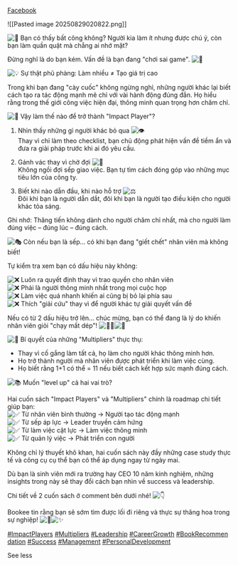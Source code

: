 [Facebook](https://www.facebook.com/photo/?fbid=1373377724788465&set=a.515168593942720)

![[Pasted image 20250829020822.png]]

![😤](https://static.xx.fbcdn.net/images/emoji.php/v9/t10/1/16/1f624.png) Bạn có thấy bất công không? Người kia làm ít nhưng được chú ý, còn bạn làm quần quật mà chẳng ai nhớ mặt?  
  
Đừng nghĩ là do bạn kém. Vấn đề là bạn đang "chơi sai game". ![🎯](https://static.xx.fbcdn.net/images/emoji.php/v9/tb0/1/16/1f3af.png)  
  
![💡](https://static.xx.fbcdn.net/images/emoji.php/v9/t3c/1/16/1f4a1.png) Sự thật phũ phàng: Làm nhiều ≠ Tạo giá trị cao  
  
Trong khi bạn đang "cày cuốc" không ngừng nghỉ, những người khác lại biết cách tạo ra tác động mạnh mẽ chỉ với vài hành động đúng đắn. Họ hiểu rằng trong thế giới công việc hiện đại, thông minh quan trọng hơn chăm chỉ.  
  
![🚀](https://static.xx.fbcdn.net/images/emoji.php/v9/tc6/1/16/1f680.png) Vậy làm thế nào để trở thành "Impact Player"?  
  
1. Nhìn thấy những gì người khác bỏ qua ![👁️](https://static.xx.fbcdn.net/images/emoji.php/v9/t49/1/16/1f441.png)  
Thay vì chỉ làm theo checklist, bạn chủ động phát hiện vấn đề tiềm ẩn và đưa ra giải pháp trước khi ai đó yêu cầu.  
  
2. Gánh vác thay vì chờ đợi ![💪](https://static.xx.fbcdn.net/images/emoji.php/v9/t6c/1/16/1f4aa.png)  
Không ngồi đợi sếp giao việc. Bạn tự tìm cách đóng góp vào những mục tiêu lớn của công ty.  
  
3. Biết khi nào dẫn đầu, khi nào hỗ trợ ![⚖️](https://static.xx.fbcdn.net/images/emoji.php/v9/ta/1/16/2696.png)  
Đôi khi bạn là người dẫn dắt, đôi khi bạn là người tạo điều kiện cho người khác tỏa sáng.  
  
Ghi nhớ: Thăng tiến không dành cho người chăm chỉ nhất, mà cho người làm đúng việc – đúng lúc – đúng cách.  
  
![🎭](https://static.xx.fbcdn.net/images/emoji.php/v9/tae/1/16/1f3ad.png) Còn nếu bạn là sếp... có khi bạn đang "giết chết" nhân viên mà không biết!  
  
Tự kiểm tra xem bạn có dấu hiệu này không:  
  
![❌](https://static.xx.fbcdn.net/images/emoji.php/v9/tdd/1/16/274c.png) Luôn ra quyết định thay vì trao quyền cho nhân viên  
![❌](https://static.xx.fbcdn.net/images/emoji.php/v9/tdd/1/16/274c.png) Phải là người thông minh nhất trong mọi cuộc họp  
![❌](https://static.xx.fbcdn.net/images/emoji.php/v9/tdd/1/16/274c.png) Làm việc quá nhanh khiến ai cũng bị bỏ lại phía sau  
![❌](https://static.xx.fbcdn.net/images/emoji.php/v9/tdd/1/16/274c.png) Thích "giải cứu" thay vì để người khác tự giải quyết vấn đề  
  
Nếu có từ 2 dấu hiệu trở lên... chúc mừng, bạn có thể đang là lý do khiến nhân viên giỏi "chạy mất dép"! ![🏃‍♂️](https://static.xx.fbcdn.net/images/emoji.php/v9/tab/1/16/1f3c3_200d_2642.png)![💨](https://static.xx.fbcdn.net/images/emoji.php/v9/tc3/1/16/1f4a8.png)  
  
![🌟](https://static.xx.fbcdn.net/images/emoji.php/v9/te0/1/16/1f31f.png) Bí quyết của những "Multipliers" thực thụ:  
- Thay vì cố gắng làm tất cả, họ làm cho người khác thông minh hơn.  
- Họ trở thành người mà nhân viên được phát triển khi làm việc cùng.  
- Họ biết rằng 1+1 có thể = 11 nếu biết cách kết hợp sức mạnh đúng cách.  
  
![📚](https://static.xx.fbcdn.net/images/emoji.php/v9/t49/1/16/1f4da.png) Muốn "level up" cả hai vai trò?  
  
Hai cuốn sách "Impact Players" và "Multipliers" chính là roadmap chi tiết giúp bạn:  
![✅](https://static.xx.fbcdn.net/images/emoji.php/v9/t33/1/16/2705.png) Từ nhân viên bình thường → Người tạo tác động mạnh  
![✅](https://static.xx.fbcdn.net/images/emoji.php/v9/t33/1/16/2705.png) Từ sếp áp lực → Leader truyền cảm hứng  
![✅](https://static.xx.fbcdn.net/images/emoji.php/v9/t33/1/16/2705.png) Từ làm việc cật lực → Làm việc thông minh  
![✅](https://static.xx.fbcdn.net/images/emoji.php/v9/t33/1/16/2705.png) Từ quản lý việc → Phát triển con người  
  
Không chỉ lý thuyết khô khan, hai cuốn sách này đầy những case study thực tế và công cụ cụ thể bạn có thể áp dụng ngay từ ngày mai.  
  
Dù bạn là sinh viên mới ra trường hay CEO 10 năm kinh nghiệm, những insights trong này sẽ thay đổi cách bạn nhìn về success và leadership.  
  
Chi tiết về 2 cuốn sách ở comment bên dưới nhé! ![👇](https://static.xx.fbcdn.net/images/emoji.php/v9/t4f/1/16/1f447.png)  
  
Bookee tin rằng bạn sẽ sớm tìm được lối đi riêng và thực sự thăng hoa trong sự nghiệp! ![🚀](https://static.xx.fbcdn.net/images/emoji.php/v9/tc6/1/16/1f680.png)![✨](https://static.xx.fbcdn.net/images/emoji.php/v9/tf4/1/16/2728.png)  
  
[#ImpactPlayers](https://www.facebook.com/hashtag/impactplayers?__eep__=6&__cft__[0]=AZW16R-0RWzOdJ1g4KYq_NGbBemOZB8rLnks48GFQoJLJ5_3dzUbwTeNYZpGwdUls7TwyfMca5gBDdYPALl9Kd_MD5IIeZqN1XJwADc6346hqOVg6fabRAmXv_K90jslFci_C9HWw-F4rD0vXtTYbv_DX4tmyZ6G61XsoRwZs1kLXqzBxvRCUmrI2ErJXf8ekBaU6_c2YLxybIG1sbIrXe1A&__tn__=*NK*F) [#Multipliers](https://www.facebook.com/hashtag/multipliers?__eep__=6&__cft__[0]=AZW16R-0RWzOdJ1g4KYq_NGbBemOZB8rLnks48GFQoJLJ5_3dzUbwTeNYZpGwdUls7TwyfMca5gBDdYPALl9Kd_MD5IIeZqN1XJwADc6346hqOVg6fabRAmXv_K90jslFci_C9HWw-F4rD0vXtTYbv_DX4tmyZ6G61XsoRwZs1kLXqzBxvRCUmrI2ErJXf8ekBaU6_c2YLxybIG1sbIrXe1A&__tn__=*NK*F) [#Leadership](https://www.facebook.com/hashtag/leadership?__eep__=6&__cft__[0]=AZW16R-0RWzOdJ1g4KYq_NGbBemOZB8rLnks48GFQoJLJ5_3dzUbwTeNYZpGwdUls7TwyfMca5gBDdYPALl9Kd_MD5IIeZqN1XJwADc6346hqOVg6fabRAmXv_K90jslFci_C9HWw-F4rD0vXtTYbv_DX4tmyZ6G61XsoRwZs1kLXqzBxvRCUmrI2ErJXf8ekBaU6_c2YLxybIG1sbIrXe1A&__tn__=*NK*F) [#CareerGrowth](https://www.facebook.com/hashtag/careergrowth?__eep__=6&__cft__[0]=AZW16R-0RWzOdJ1g4KYq_NGbBemOZB8rLnks48GFQoJLJ5_3dzUbwTeNYZpGwdUls7TwyfMca5gBDdYPALl9Kd_MD5IIeZqN1XJwADc6346hqOVg6fabRAmXv_K90jslFci_C9HWw-F4rD0vXtTYbv_DX4tmyZ6G61XsoRwZs1kLXqzBxvRCUmrI2ErJXf8ekBaU6_c2YLxybIG1sbIrXe1A&__tn__=*NK*F) [#BookRecommendation](https://www.facebook.com/hashtag/bookrecommendation?__eep__=6&__cft__[0]=AZW16R-0RWzOdJ1g4KYq_NGbBemOZB8rLnks48GFQoJLJ5_3dzUbwTeNYZpGwdUls7TwyfMca5gBDdYPALl9Kd_MD5IIeZqN1XJwADc6346hqOVg6fabRAmXv_K90jslFci_C9HWw-F4rD0vXtTYbv_DX4tmyZ6G61XsoRwZs1kLXqzBxvRCUmrI2ErJXf8ekBaU6_c2YLxybIG1sbIrXe1A&__tn__=*NK*F) [#Success](https://www.facebook.com/hashtag/success?__eep__=6&__cft__[0]=AZW16R-0RWzOdJ1g4KYq_NGbBemOZB8rLnks48GFQoJLJ5_3dzUbwTeNYZpGwdUls7TwyfMca5gBDdYPALl9Kd_MD5IIeZqN1XJwADc6346hqOVg6fabRAmXv_K90jslFci_C9HWw-F4rD0vXtTYbv_DX4tmyZ6G61XsoRwZs1kLXqzBxvRCUmrI2ErJXf8ekBaU6_c2YLxybIG1sbIrXe1A&__tn__=*NK*F) [#Management](https://www.facebook.com/hashtag/management?__eep__=6&__cft__[0]=AZW16R-0RWzOdJ1g4KYq_NGbBemOZB8rLnks48GFQoJLJ5_3dzUbwTeNYZpGwdUls7TwyfMca5gBDdYPALl9Kd_MD5IIeZqN1XJwADc6346hqOVg6fabRAmXv_K90jslFci_C9HWw-F4rD0vXtTYbv_DX4tmyZ6G61XsoRwZs1kLXqzBxvRCUmrI2ErJXf8ekBaU6_c2YLxybIG1sbIrXe1A&__tn__=*NK*F) [#PersonalDevelopment](https://www.facebook.com/hashtag/personaldevelopment?__eep__=6&__cft__[0]=AZW16R-0RWzOdJ1g4KYq_NGbBemOZB8rLnks48GFQoJLJ5_3dzUbwTeNYZpGwdUls7TwyfMca5gBDdYPALl9Kd_MD5IIeZqN1XJwADc6346hqOVg6fabRAmXv_K90jslFci_C9HWw-F4rD0vXtTYbv_DX4tmyZ6G61XsoRwZs1kLXqzBxvRCUmrI2ErJXf8ekBaU6_c2YLxybIG1sbIrXe1A&__tn__=*NK*F) 

See less